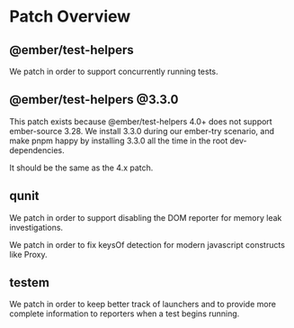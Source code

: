 # Patch Overview

## @ember/test-helpers

We patch in order to support concurrently running tests.

## @ember/test-helpers @3.3.0

This patch exists because @ember/test-helpers 4.0+ does not support ember-source 3.28.
We install 3.3.0 during our ember-try scenario, and make pnpm happy by installing 3.3.0 all
the time in the root dev-dependencies.

It should be the same as the 4.x patch.

## qunit

We patch in order to support disabling the DOM reporter for memory leak investigations.

We patch in order to fix keysOf detection for modern javascript constructs like Proxy.

## testem

We patch in order to keep better track of launchers and to provide more complete information to reporters when a test begins running.
